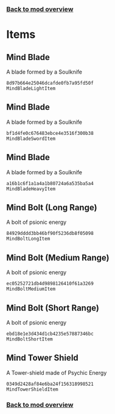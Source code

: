 ### [Back to mod overview](./README.md)

# Items

## Mind Blade

A blade formed by a Soulknife

`8d97b664e25046dcafde0fb7a95fd50f`  
`MindBladeLightItem`  

## Mind Blade

A blade formed by a Soulknife

`bf1d4fe0c676483ebce4e3516f300b38`  
`MindBladeSwordItem`  

## Mind Blade

A blade formed by a Soulknife

`a16b1c6f1a1a4a1b80724a6a535ba5a4`  
`MindBladeHeavyItem`  

## Mind Bolt (Long Range)

A bolt of psionic energy

`84929dddd3bb46bf90f5236db8f05098`  
`MindBoltLongItem`  

## Mind Bolt (Medium Range)

A bolt of psionic energy

`ec05252721db4d9898126410f61a3269`  
`MindBoltMediumItem`  

## Mind Bolt (Short Range)

A bolt of psionic energy

`ebd18e1e3d434d1cb4235e57887346bc`  
`MindBoltShortItem`  

## Mind Tower Shield

A Tower-shield made of Psychic Energy

`0349d2428af84e6ba24f156318998521`  
`MindTowerShieldItem`  


### [Back to mod overview](./README.md)

